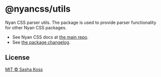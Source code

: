 # @nyancss/utils

Nyan CSS parser utils. The package is used to provide parser functionality for other Nyan CSS packages.

- See Nyan CSS docs at [the main repo](https://github.com/nyancss/nyancss).
- See [the package changelog](./CHANGELOG.md).

## License

[MIT © Sasha Koss](https://kossnocorp.mit-license.org/)
